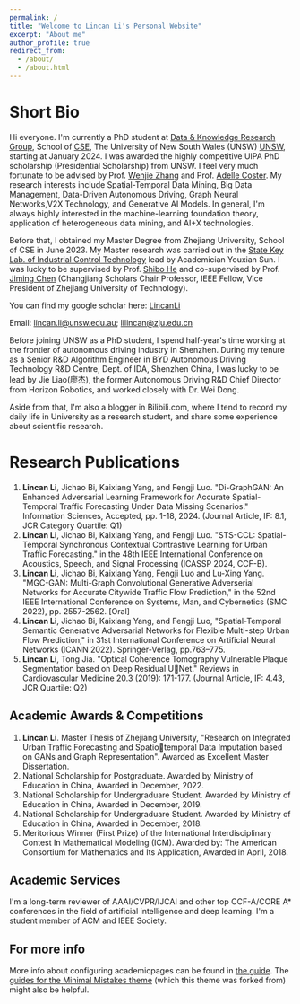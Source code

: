 ```yaml
---
permalink: /
title: "Welcome to Lincan Li's Personal Website"
excerpt: "About me"
author_profile: true
redirect_from: 
  - /about/
  - /about.html
---
```


Short Bio
======
Hi everyone. I'm currently a PhD student at [Data & Knowledge Research Group](https://unswdb.github.io/index.html), School of [CSE](https://www.unsw.edu.au/engineering/our-schools/computer-science-and-engineering), The University of New South Wales (UNSW) [UNSW](), starting at January 2024. I was awarded the highly competitive UIPA PhD scholarship (Presidential Scholarship) from UNSW. I feel very much fortunate to be advised by Prof. [Wenjie Zhang](https://scholar.google.com.au/citations?user=yHTJo1kAAAAJ&hl=en) and Prof. [Adelle Coster](https://www.unsw.edu.au/staff/adelle-coster). My research interests include Spatial-Temporal Data Mining, Big Data Management, Data-Driven Autonomous Driving, Graph Neural Networks,V2X Technology, and Generative AI Models. In general, I'm always highly interested in the machine-learning foundation theory, application of heterogeneous data mining, and AI+X technologies. 

Before that, I obtained my Master Degree from Zhejiang University, School of CSE in June 2023. My Master research was carried out in the [State Key Lab. of Industrial Control Technology](http://nesc.zju.edu.cn/#/member/faculty) lead by Academician Youxian Sun. I was lucky to be supervised by Prof. [Shibo He](https://scholar.google.com/citations?user=5GOcb4gAAAAJ&hl=zh-CN) and co-supervised by Prof. [Jiming Chen](https://scholar.google.com/citations?user=zK9tvo8AAAAJ&hl=zh-CN) (Changjiang Scholars Chair Professor, IEEE Fellow, Vice President of Zhejiang University of Technology). 

You can find my google scholar here: [LincanLi](https://scholar.google.com/citations?user=2rsW8vgAAAAJ&hl=zh-CN)

Email: lincan.li@unsw.edu.au; lilincan@zju.edu.cn

Before joining UNSW as a PhD student, I spend half-year's time working at the frontier of autonomous driving industry in Shenzhen. During my tenure as a Senior R&D Algorithm Engineer in BYD Autonomous Driving Technology R&D Centre, Dept. of IDA, Shenzhen China, I was lucky to be lead by Jie Liao(廖杰), the former Autonomous Driving R&D Chief Director from Horizon Robotics, and worked closely with Dr. Wei Dong. 

Aside from that, I'm also a blogger in Bilibili.com, where I tend to record my daily life in University as a research student, and share some experience about scientific research.


Research Publications
======
1. **Lincan Li**, Jichao Bi, Kaixiang Yang, and Fengji Luo. "Di-GraphGAN: An Enhanced Adversarial Learning
Framework for Accurate Spatial-Temporal Traffic Forecasting Under Data Missing Scenarios." Information Sciences, Accepted, pp. 1-18, 2024. (Journal Article, IF: 8.1, JCR Category Quartile: Q1)
2. **Lincan Li**, Jichao Bi, Kaixiang Yang, and Fengji Luo. "STS-CCL: Spatial-Temporal Synchronous Contextual
Contrastive Learning for Urban Traffic Forecasting." in the 48th IEEE International Conference on Acoustics, Speech, and Signal Processing (ICASSP 2024, CCF-B).
3. **Lincan Li**, Jichao Bi, Kaixiang Yang, Fengji Luo and Lu-Xing Yang. "MGC-GAN: Multi-Graph Convolutional
Generative Adverserial Networks for Accurate Citywide Traffic Flow Prediction," in the 52nd IEEE International
Conference on Systems, Man, and Cybernetics (SMC 2022), pp. 2557-2562. [Oral]
4. **Lincan Li**, Jichao Bi, Kaixiang Yang, and Fengji Luo, "Spatial-Temporal Semantic Generative Adversarial Networks for Flexible Multi-step Urban Flow Prediction," in 31st International Conference on Artificial Neural Networks (ICANN 2022). Springer-Verlag, pp.763–775.
5. **Lincan Li**, Tong Jia. "Optical Coherence Tomography Vulnerable Plaque Segmentation based on Deep Residual UNet." Reviews in Cardiovascular Medicine 20.3 (2019): 171-177. (Journal Article, IF: 4.43, JCR Quartile: Q2)

Academic Awards & Competitions
------
1. **Lincan Li**. Master Thesis of Zhejiang University, "Research on Integrated Urban Traffic Forecasting and Spatiotemporal Data Imputation based on GANs and Graph Representation". Awarded as Excellent Master Dissertation.
2. National Scholarship for Postgraduate. Awarded by Ministry of Education in China, Awarded in December, 2022.
3. National Scholarship for Undergraduare Student. Awarded by Ministry of Education in China, Awarded in December, 2019.
4. National Scholarship for Undergraduare Student. Awarded by Ministry of Education in China, Awarded in December, 2018.
5. Meritorious Winner (First Prize) of the International Interdisciplinary Contest In Mathematical Modeling (ICM). Awarded by: The American Consortium for Mathematics and Its Application, Awarded in April, 2018.

Academic Services
------
I'm a long-term reviewer of AAAI/CVPR/IJCAI and other top CCF-A/CORE A* conferences in the
field of artificial intelligence and deep learning. I'm a student member of ACM and IEEE Society.


For more info
------
More info about configuring academicpages can be found in [the guide](https://academicpages.github.io/markdown/). The [guides for the Minimal Mistakes theme](https://mmistakes.github.io/minimal-mistakes/docs/configuration/) (which this theme was forked from) might also be helpful.
